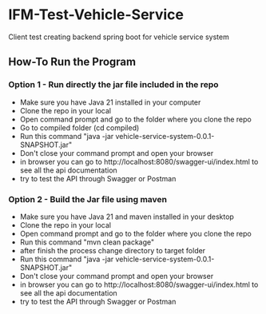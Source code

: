 # IFM-Test-Vehicle-Service

Client test creating backend spring boot for vehicle service system

## How-To Run the Program

### Option 1 - Run directly the jar file included in the repo

- Make sure you have Java 21 installed in your computer
- Clone the repo in your local
- Open command prompt and go to the folder where you clone the repo
- Go to compiled folder (cd compiled)
- Run this command "java -jar vehicle-service-system-0.0.1-SNAPSHOT.jar"
- Don't close your command prompt and open your browser
- in browser you can go to http://localhost:8080/swagger-ui/index.html to see all the api documentation
- try to test the API through Swagger or Postman

### Option 2 - Build the Jar file using maven

- Make sure you have Java 21 and maven installed in your desktop
- Clone the repo in your local
- Open command prompt and go to the folder where you clone the repo
- Run this command "mvn clean package"
- after finish the process change directory to target folder
- Run this command "java -jar vehicle-service-system-0.0.1-SNAPSHOT.jar"
- Don't close your command prompt and open your browser
- in browser you can go to http://localhost:8080/swagger-ui/index.html to see all the api documentation
- try to test the API through Swagger or Postman